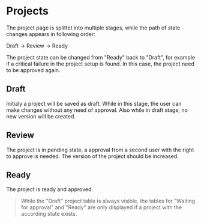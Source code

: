 # Projects

The project page is splittet into multiple stages, while the path of state changes appears in following order:

Draft -> Review -> Ready

The project state can be changed from "Ready" back to "Draft", for example if a critical failure in the project setup is found. In this case, the project need to be approved again.

## Draft
Initialy a project will be saved as draft. While in this stage, the user can make changes without any need of approval. Also while in draft stage, no new version will be created.

## Review
The project is in pending state, a approval from a second user with the right to approve is needed.
The version of the project should be increased.

## Ready
The project is ready and approved.

> While the "Draft" project table is always visible, the tables for "Waiting for approval" and "Ready" are only displayed if a project with the according state exists.

